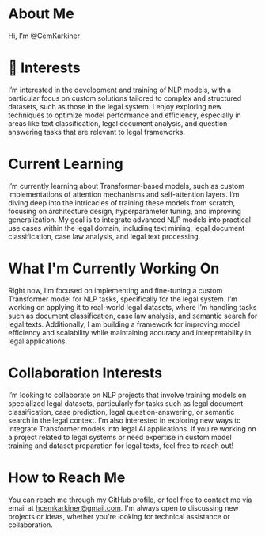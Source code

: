 #  About Me
Hi, I’m @CemKarkiner

# 👀 Interests
I’m interested in the development and training of NLP models, with a particular focus on custom solutions tailored to complex and structured datasets, such as those in the legal system. I enjoy exploring new techniques to optimize model performance and efficiency, especially in areas like text classification, legal document analysis, and question-answering tasks that are relevant to legal frameworks.

#  Current Learning
I’m currently learning about Transformer-based models, such as custom implementations of attention mechanisms and self-attention layers. I’m diving deep into the intricacies of training these models from scratch, focusing on architecture design, hyperparameter tuning, and improving generalization. My goal is to integrate advanced NLP models into practical use cases within the legal domain, including text mining, legal document classification, case law analysis, and legal text processing.

#  What I'm Currently Working On
Right now, I’m focused on implementing and fine-tuning a custom Transformer model for NLP tasks, specifically for the legal system. I’m working on applying it to real-world legal datasets, where I’m handling tasks such as document classification, case law analysis, and semantic search for legal texts. Additionally, I am building a framework for improving model efficiency and scalability while maintaining accuracy and interpretability in legal applications.

#  Collaboration Interests
I’m looking to collaborate on NLP projects that involve training models on specialized legal datasets, particularly for tasks such as legal document classification, case prediction, legal question-answering, or semantic search in the legal context. I’m also interested in exploring new ways to integrate Transformer models into legal AI applications. If you're working on a project related to legal systems or need expertise in custom model training and dataset preparation for legal texts, feel free to reach out!

#  How to Reach Me
You can reach me through my GitHub profile, or feel free to contact me via email at hcemkarkiner@gmail.com. I'm always open to discussing new projects or ideas, whether you're looking for technical assistance or collaboration.
